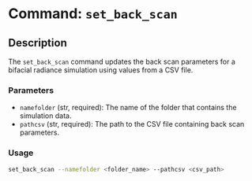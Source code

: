 # Command: `set_back_scan`

## Description

The `set_back_scan` command updates the back scan parameters for a bifacial radiance simulation using values from a CSV file.

### Parameters

- `namefolder` (str, required): The name of the folder that contains the simulation data.
- `pathcsv` (str, required): The path to the CSV file containing back scan parameters.

### Usage

```bash
set_back_scan --namefolder <folder_name> --pathcsv <csv_path>
```